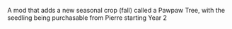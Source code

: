 A mod that adds a new seasonal crop (fall) called a Pawpaw Tree, with the seedling being purchasable from Pierre starting Year 2